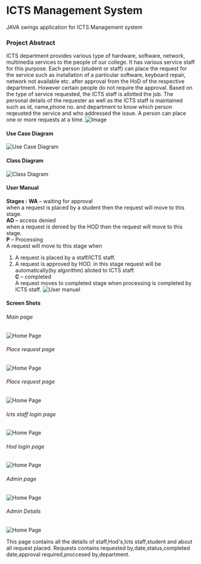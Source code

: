 # ICTS Management System
JAVA swings application for ICTS Management system

### Project Abstract

ICTS department provides various type of hardware, software, network, multimedia services to the people of our college. It has various service staff for this purpose. Each person (student or staff) can place the request for the service such as installation of a particular software, keyboard repair, network not available etc. after approval from the HoD of the respective department. However certain people do not require the approval. Based on the type of service requested, the ICTS staff is allotted the job. The personal details of the requester as well as the ICTS staff is maintained such as id, name,phone no. and department to know which person reqeusted the service and who addressed the issue. A person can place one or more requests at a time.
![Image](https://github.com/pavanbsp/ICTS-Management-System/blob/main/img.png)

#### Use Case Diagram
![Use Case Diagram](https://raw.githubusercontent.com/pavanbsp/ICTS-Management-System/main/Use%20case.jpg)

#### Class Diagram
![Class Diagram](https://raw.githubusercontent.com/pavanbsp/ICTS-Management-System/main/Class%20diagram.jpg)

#### User Manual 
**Stages :**
**WA** – waiting for approval<br/>
when a request is placed by a student then the request will move to this stage.<br/>
**AD** – access denied<br/>
when a request is denied by the HOD then the request will move to this stage.<br/>
**P** – Processing<br/> 
A request will move to this stage when
1. A request is placed by a staff/ICTS staff.
2. A request is approved by HOD.
in this stage request will be automatically(by algorithm) alloted to ICTS staff.<br/>
**C** – completed<br/> 
A request moves to completed stage when processing is completed by ICTS staff.
![User manuel](https://github.com/pavanbsp/ICTS-Management-System/blob/main/User%20manual.png)

#### Screen Shots

###### Main page
![Home Page](https://github.com/pavanbsp/ICTS-Management-System/blob/main/Page%20screenshots/Main%20page.png)
###### Place request page
![Home Page](https://github.com/pavanbsp/ICTS-Management-System/blob/main/Page%20screenshots/Place%20request%20page.png)
###### Place request page
![Home Page](https://github.com/pavanbsp/ICTS-Management-System/blob/main/Page%20screenshots/View%20request%20details%20page.png)
###### Icts staff login page
![Home Page](https://github.com/pavanbsp/ICTS-Management-System/blob/main/Page%20screenshots/Icts%20staff%20login%20page.png)
###### Hod login page
![Home Page](https://github.com/pavanbsp/ICTS-Management-System/blob/main/Page%20screenshots/Hod%20login%20page.png)
###### Admin page
![Home Page](https://github.com/pavanbsp/ICTS-Management-System/blob/main/Page%20screenshots/Admin%20login%20page.png)
###### Admin Details
![Home Page](https://github.com/pavanbsp/ICTS-Management-System/blob/main/Page%20screenshots/Admin%20data.png)

This page contains all the details of staff,Hod's,Icts staff,student and about all request placed.
Requests contains requested by,date,status,completed date,approval required,proccesed by,department.

